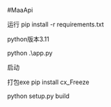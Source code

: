 #MaaApi

运行
pip install -r requirements.txt

python版本3.11

python .\app.py

启动


打包exe
pip install cx_Freeze


python setup.py build